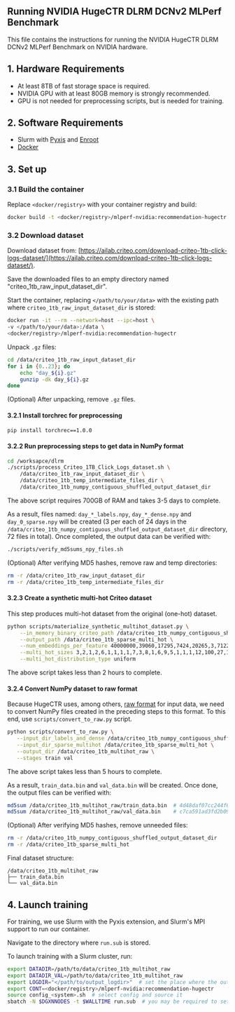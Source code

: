 ## Running NVIDIA HugeCTR DLRM DCNv2 MLPerf Benchmark

This file contains the instructions for running the NVIDIA HugeCTR DLRM DCNv2 MLPerf Benchmark on NVIDIA hardware.

## 1. Hardware Requirements

- At least 8TB of fast storage space is required.
- NVIDIA GPU with at least 80GB memory is strongly recommended.
- GPU is not needed for preprocessing scripts, but is needed for training.

## 2. Software Requirements

- Slurm with [Pyxis](https://github.com/NVIDIA/pyxis) and [Enroot](https://github.com/NVIDIA/enroot)
- [Docker](https://www.docker.com/)

## 3. Set up

### 3.1 Build the container

Replace `<docker/registry>` with your container registry and build:

```bash
docker build -t <docker/registry>/mlperf-nvidia:recommendation-hugectr
```

### 3.2 Download dataset

Download dataset from: [https://ailab.criteo.com/download-criteo-1tb-click-logs-dataset/](https://ailab.criteo.com/download-criteo-1tb-click-logs-dataset/).

Save the downloaded files to an empty directory named "criteo_1tb_raw_input_dataset_dir".

Start the container, replacing `</path/to/your/data>` with the existing path where `criteo_1tb_raw_input_dataset_dir` is stored:

```bash
docker run -it --rm --network=host --ipc=host \
-v </path/to/your/data>:/data \
<docker/registry>/mlperf-nvidia:recommendation-hugectr
```

Unpack `.gz` files:

```bash
cd /data/criteo_1tb_raw_input_dataset_dir
for i in {0..23}; do
    echo "day_${i}.gz"
    gunzip -dk day_${i}.gz
done
```

(Optional) After unpacking, remove `.gz` files.

#### 3.2.1 Install torchrec for preprocessing

```bash
pip install torchrec==1.0.0
```

#### 3.2.2 Run preprocessing steps to get data in NumPy format

```bash
cd /worksapce/dlrm
./scripts/process_Criteo_1TB_Click_Logs_dataset.sh \
    /data/criteo_1tb_raw_input_dataset_dir \
    /data/criteo_1tb_temp_intermediate_files_dir \
    /data/criteo_1tb_numpy_contiguous_shuffled_output_dataset_dir
```

The above script requires 700GB of RAM and takes 3-5 days to complete.

As a result, files named: `day_*_labels.npy`, `day_*_dense.npy` and `day_0_sparse.npy` will be created (3 per each of 24 days in the `/data/criteo_1tb_numpy_contiguous_shuffled_output_dataset_dir` directory, 72 files in total). Once completed, the output data can be verified with:

```bash
./scripts/verify_md5sums_npy_files.sh
```

(Optional) After verifying MD5 hashes, remove raw and temp directories:

```bash
rm -r /data/criteo_1tb_raw_input_dataset_dir
rm -r /data/criteo_1tb_temp_intermediate_files_dir
```

#### 3.2.3 Create a synthetic multi-hot Criteo dataset

This step produces multi-hot dataset from the original (one-hot) dataset.

```bash
python scripts/materialize_synthetic_multihot_dataset.py \
    --in_memory_binary_criteo_path /data/criteo_1tb_numpy_contiguous_shuffled_output_dataset_dir \
    --output_path /data/criteo_1tb_sparse_multi_hot \
    --num_embeddings_per_feature 40000000,39060,17295,7424,20265,3,7122,1543,63,40000000,3067956,405282,10,2209,11938,155,4,976,14,40000000,40000000,40000000,590152,12973,108,36 \
    --multi_hot_sizes 3,2,1,2,6,1,1,1,1,7,3,8,1,6,9,5,1,1,1,12,100,27,10,3,1,1 \
    --multi_hot_distribution_type uniform
```

The above script takes less than 2 hours to complete.

#### 3.2.4 Convert NumPy dataset to raw format

Because HugeCTR uses, among others, [raw format](https://nvidia-merlin.github.io/HugeCTR/main/api/python_interface.html#raw) for input data, we need to convert NumPy files created in the preceding steps to this format. To this end, use `scripts/convert_to_raw.py` script.

```bash
python scripts/convert_to_raw.py \
   --input_dir_labels_and_dense /data/criteo_1tb_numpy_contiguous_shuffled_output_dataset_dir \
   --input_dir_sparse_multihot /data/criteo_1tb_sparse_multi_hot \
   --output_dir /data/criteo_1tb_multihot_raw \
   --stages train val
```

The above script takes less than 5 hours to complete.

As a result, `train_data.bin` and `val_data.bin` will be created. Once done, the output files can be verified with:

```bash
md5sum /data/criteo_1tb_multihot_raw/train_data.bin  # 4d48daf07cc244f6fa933b832d7fe5a3
md5sum /data/criteo_1tb_multihot_raw/val_data.bin    # c7ca591ad3fd2b09b75d99fa4fc210e2
```

(Optional) After verifying MD5 hashes, remove unneeded files:

```bash
rm -r /data/criteo_1tb_numpy_contiguous_shuffled_output_dataset_dir
rm -r /data/criteo_1tb_sparse_multi_hot
```

Final dataset structure:

```
/data/criteo_1tb_multihot_raw
├── train_data.bin
└── val_data.bin
```

## 4. Launch training

For training, we use Slurm with the Pyxis extension, and Slurm's MPI support to run our container.

Navigate to the directory where `run.sub` is stored.

To launch training with a Slurm cluster, run:

```bash
export DATADIR=/path/to/data/criteo_1tb_multihot_raw
export DATADIR_VAL=/path/to/data/criteo_1tb_multihot_raw
export LOGDIR="</path/to/output_logdir>"  # set the place where the output logs will be saved
export CONT=<docker/registry>/mlperf-nvidia:recommendation-hugectr
source config_<system>.sh  # select config and source it
sbatch -N $DGXNNODES -t $WALLTIME run.sub  # you may be required to set --account and --partition here
```
